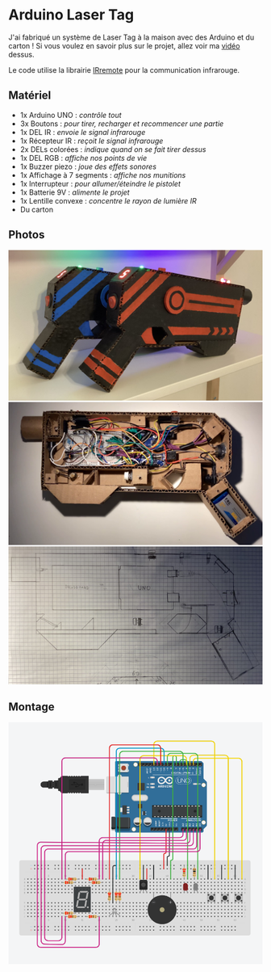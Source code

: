 # Arduino Laser Tag

J'ai fabriqué un système de Laser Tag à la maison avec des Arduino et du carton !
Si vous voulez en savoir plus sur le projet, allez voir ma [vidéo](https://youtu.be/cMQ6hUuC03o) dessus.


Le code utilise la librairie [IRremote](https://github.com/Arduino-IRremote/Arduino-IRremote) pour la communication infrarouge.

## Matériel

- 1x Arduino UNO : *contrôle tout*
- 3x Boutons : *pour tirer, recharger et recommencer une partie*
- 1x DEL IR : *envoie le signal infrarouge*
- 1x Récepteur IR : *reçoit le signal infrarouge*
- 2x DELs colorées : *indique quand on se fait tirer dessus*
- 1x DEL RGB : *affiche nos points de vie*
- 1x Buzzer piezo : *joue des effets sonores*
- 1x Affichage à 7 segments : *affiche nos munitions*
- 1x Interrupteur : *pour allumer/éteindre le pistolet*
- 1x Batterie 9V : *alimente le projet*
- 1x Lentille convexe : *concentre le rayon de lumière IR*
- Du carton

## Photos
![Deux pistolets laser](img/guns.jpg)
![L'intérieur d'un pistolet laser](img/inside.jpg)
![Plan des pistolets](img/sketch.jpg)

## Montage

![Montage électrique](img/wiring.png)
